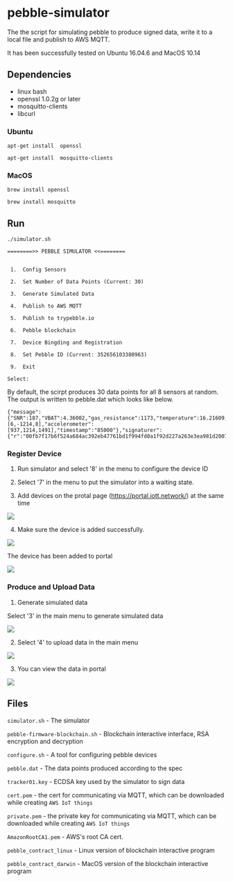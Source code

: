 # pebble-simulator
The the script for simulating pebble to produce signed data, write it to a local file and publish to AWS MQTT. 

It has been successfully tested on Ubuntu 16.04.6 and MacOS 10.14


## Dependencies
- linux bash
- openssl 1.0.2g or later
- mosquitto-clients
- libcurl

### Ubuntu
`apt-get install  openssl`

`apt-get install  mosquitto-clients`

### MacOS
`brew install openssl`

`brew install mosquitto`
## Run
`./simulator.sh`

```
========>> PEBBLE SIMULATOR <<========


 1.  Config Sensors

 2.  Set Number of Data Points (Current: 30)

 3.  Generate Simulated Data

 4.  Publish to AWS MQTT

 5.  Publish to trypebble.io

 6.  Pebble blockchain

 7.  Device Bingding and Registration

 8.  Set Pebble ID (Current: 352656103380963)

 9.  Exit

Select:

```
By default, the scirpt produces 30 data points for all 8 sensors at random. The output is written to pebble.dat which looks like below.
```
{"message":{"SNR":187,"VBAT":4.36002,"gas_resistance":1173,"temperature":16.21609,"pressure":515.32678,"humidity":31.51630,"temperature":76.22284,"gyroscope":[6,-1214,8],"accelerometer":[937,1214,1491],"timestamp":"85000"},"signaturer":{"r":"00fb7f17b6f524a684ac392eb47761bd1f994fd0a1f92d227a263e3ea981d2007e02204","s":""}}
```

###  Register Device
1. Run simulator and select '8' in the menu to configure the device ID

2. Select '7' in the menu to put the simulator into a waiting state. 

3. Add devices on the protal page (https://portal.iott.network/) at the same time 

![](./doc/image/addDevPortal.png)

4. Make sure the device is added successfully.

![](./doc/image/addDevOk.png)

The device has been added to portal

![](./doc/image/addDevPortalOk.png)

### Produce and Upload Data
1. Generate simulated data 
   
Select '3' in the main menu to generate simulated data

![](./doc/image/genData.png)

2. Select '4' to upload data in the main menu

![](./doc/image/upload.png)

3. You can view the data in portal
   
![](./doc/image/dataPortal.png)


## Files
`simulator.sh` - The simulator

`pebble-firmware-blockchain.sh`  -  Blockchain interactive interface, RSA encryption and decryption

`configure.sh`  -  A tool for configuring pebble devices

`pebble.dat` - The data points produced according to the spec

`tracker01.key` - ECDSA key used by the simulator to sign data

`cert.pem` - the cert for communicating via MQTT, which can be downloaded while creating `AWS IoT things`

`private.pem` - the private key for communicating via MQTT, which can be downloaded while creating `AWS IoT things`

`AmazonRootCA1.pem` - AWS's root CA cert.

`pebble_contract_linux`  -  Linux version of blockchain interactive program

`pebble_contract_darwin`  -  MacOS version of the blockchain interactive program
